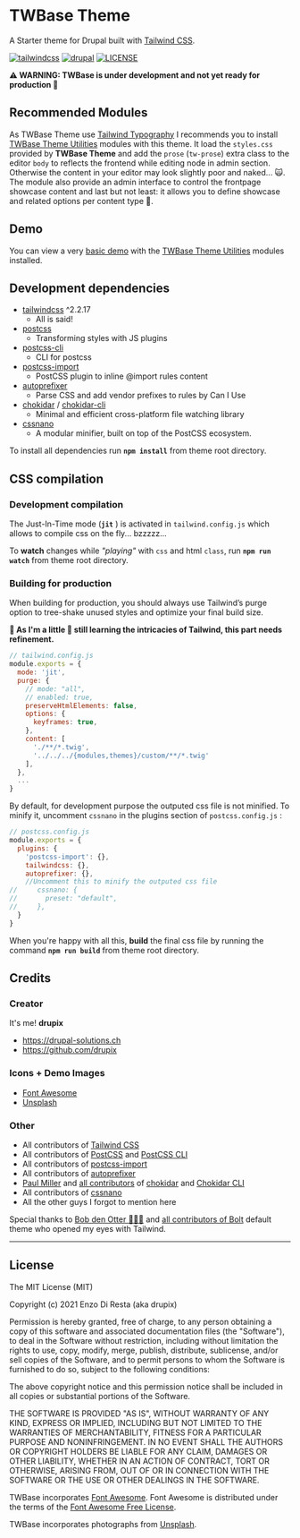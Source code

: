 # TWBase Theme

A Starter theme for Drupal built with [Tailwind CSS](https://tailwindcss.com/).

[![tailwindcss](https://img.shields.io/badge/tailwindcss-%3E%3D%203.0.0-blue.svg?style=flat-square&logo=tailwindcss)](https://tailwindcss.com)
[![drupal](https://img.shields.io/badge/drupal-^9-blue.svg?style=flat-square&logo=drupal)](https://drupal.org/)
[![LICENSE](https://img.shields.io/github/license/drupix/twbase?style=flat-square)](https://raw.githubusercontent.com/drupix/twbase/master/LICENSE.txt)

**:warning: WARNING: TWBase is under development and not yet ready for production 🐞**

## Recommended Modules

As TWBase Theme use [Tailwind Typography](https://github.com/tailwindlabs/tailwindcss-typography) I recommends you to install [TWBase Theme Utilities](https://github.com/drupix/twbase_utils) modules with this theme. It load the `styles.css` provided by **TWBase Theme** and add the `prose` (`tw-prose`) extra class to the editor `body` to reflects the frontend while editing node in admin section. Otherwise the content in your editor may look slightly poor and naked... 🙀. The module also provide an admin interface to control the frontpage showcase content and last but not least: it allows you to define showcase and related options per content type 🥳.

## Demo

You can view a very [basic demo](https://twbase-theme.drupal-solutions.ch/) with the [TWBase Theme Utilities](https://github.com/drupix/twbase_utils) modules installed.

## Development dependencies

* [tailwindcss](https://tailwindcss.com/) ^2.2.17
  * All is said!
* [postcss](https://github.com/postcss/postcss)
  * Transforming styles with JS plugins
* [postcss-cli](https://github.com/postcss/postcss-cli)
  * CLI for postcss
* [postcss-import](https://github.com/postcss/postcss-import)
  * PostCSS plugin to inline @import rules content
* [autoprefixer](https://github.com/postcss/autoprefixer)
  * Parse CSS and add vendor prefixes to rules by Can I Use
* [chokidar](https://github.com/paulmillr/chokidar) / [chokidar-cli](https://github.com/open-cli-tools/chokidar-cli)
  * Minimal and efficient cross-platform file watching library
* [cssnano](https://github.com/cssnano/cssnano)
  * A modular minifier, built on top of the PostCSS ecosystem.

To install all dependencies run **`npm install`** from theme root directory.

## CSS compilation

### Development compilation

The Just-In-Time mode (**`jit`** ) is activated in `tailwind.config.js` which allows to compile css on the fly... bzzzzz...

To **watch** changes while *"playing"* with `css` and html `class`, run  **`npm run watch`** from theme root directory.

### Building for production

When building for production, you should always use Tailwind’s purge option to tree-shake unused styles and optimize your final build size.

**📌 As I'm a little 🐒 still learning the intricacies of Tailwind, this part needs refinement.**

```javascript
// tailwind.config.js
module.exports = {
  mode: 'jit',
  purge: {
    // mode: "all",
    // enabled: true,
    preserveHtmlElements: false,
    options: {
      keyframes: true,
    },
    content: [
      './**/*.twig',
      '../../../{modules,themes}/custom/**/*.twig'
    ],
  },
  ...
}
```

By default, for development purpose the outputed css file is not minified. To minify it, uncomment `cssnano` in the plugins section of `postcss.config.js` :

```javascript
// postcss.config.js
module.exports = {
  plugins: {
    'postcss-import': {},
    tailwindcss: {},
    autoprefixer: {},
    //Uncomment this to minify the outputed css file
//     cssnano: {
//       preset: "default",
//     },
  }
}
```

When you're happy with all this, **build** the final css file by running the command **`npm run build`** from theme root directory.

## Credits

### Creator

It's me! **drupix**

* <https://drupal-solutions.ch>
* <https://github.com/drupix>

### Icons + Demo Images

* [Font Awesome](https://fontawesome.com/)
* [Unsplash](https://unsplash.com/)

### Other

* All contributors of [Tailwind CSS](https://github.com/tailwindlabs/tailwindcss/graphs/contributors)
* All contributors of [PostCSS](https://github.com/postcss/postcss/graphs/contributors) and [PostCSS CLI](https://github.com/postcss/postcss-cli/graphs/contributors)
* All contributors of [postcss-import](https://github.com/postcss/postcss-import/graphs/contributors)
* All contributors of [autoprefixer](https://github.com/postcss/autoprefixer/graphs/contributors)
* [Paul Miller](https://github.com/paulmillr) and [all contributors](https://github.com/paulmillr/chokidar/graphs/contributors) of [chokidar](https://github.com/paulmillr/chokidar) and [Chokidar CLI](https://github.com/open-cli-tools/chokidar-cli/graphs/contributors)
* All contributors of [cssnano](https://github.com/cssnano/cssnano/graphs/contributors)
* All the other guys I forgot to mention here

Special thanks to [Bob den Otter 🌷🇳🇱](https://github.com/bobdenotter) and [all contributors of Bolt](https://github.com/bolt/bolt) default theme who opened my eyes with Tailwind.

---

## License

The MIT License (MIT)

Copyright (c) 2021 Enzo Di Resta (aka drupix)

Permission is hereby granted, free of charge, to any person obtaining a copy
of this software and associated documentation files (the "Software"), to deal
in the Software without restriction, including without limitation the rights
to use, copy, modify, merge, publish, distribute, sublicense, and/or sell
copies of the Software, and to permit persons to whom the Software is
furnished to do so, subject to the following conditions:

The above copyright notice and this permission notice shall be included in
all copies or substantial portions of the Software.

THE SOFTWARE IS PROVIDED "AS IS", WITHOUT WARRANTY OF ANY KIND, EXPRESS OR
IMPLIED, INCLUDING BUT NOT LIMITED TO THE WARRANTIES OF MERCHANTABILITY,
FITNESS FOR A PARTICULAR PURPOSE AND NONINFRINGEMENT. IN NO EVENT SHALL THE
AUTHORS OR COPYRIGHT HOLDERS BE LIABLE FOR ANY CLAIM, DAMAGES OR OTHER
LIABILITY, WHETHER IN AN ACTION OF CONTRACT, TORT OR OTHERWISE, ARISING FROM,
OUT OF OR IN CONNECTION WITH THE SOFTWARE OR THE USE OR OTHER DEALINGS IN
THE SOFTWARE.

TWBase incorporates [Font Awesome](https://fontawesome.com/).
Font Awesome is distributed under the terms of the [Font Awesome Free License](https://github.com/FortAwesome/Font-Awesome#license).

TWBase incorporates photographs from [Unsplash](https://unsplash.com).
